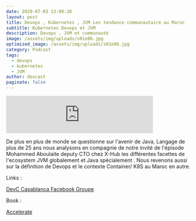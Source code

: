 ```yaml
---
date: 2020-07-03 13:09:20
layout: post
title: Devops , Kubernetes , JVM Les tendance communautaire au Maroc
subtitle: Kubernetes Devops et JVM
description: Devops , JVM et communauté
image: /assets/img/uploads/s01e06.jpg
optimized_image: /assets/img/uploads/s01e06.jpg
category: Podcast
tags:
  - devops
  - kubernetes
  - JVM
author: devcast
paginate: false
---
```

<iframe src="https://anchor.fm/devcastma/embed/episodes/S01E06--Devops---Kubernetes---JVM-Les-tendance-communautaire-au-Maroc-eg7ejc" height="102px" width="400px" frameborder="0" scrolling="no"></iframe>

De plus en plus de monde se questionne sur l'avenir de Java, Langage de plus de 25 ans nous analysons en compagnie de notre invité de l'épisode Mohammed Aboulaite deputy CTO chez X-Hub les différentes facettes de l'ecosystem JVM globalement et Java spécialement . Nous revenons aussi sur la définition de Devops et le contexte Container/ K8S au Maroc en autre.

Links :

[DevC Casablanca Facebook Groupe](https://www.facebook.com/groups/DevC.Casablanca) 

Book : 

[Accelerate](https://www.amazon.fr/Accelerate-Building-Performing-Technology-Organizations/dp/1942788339)